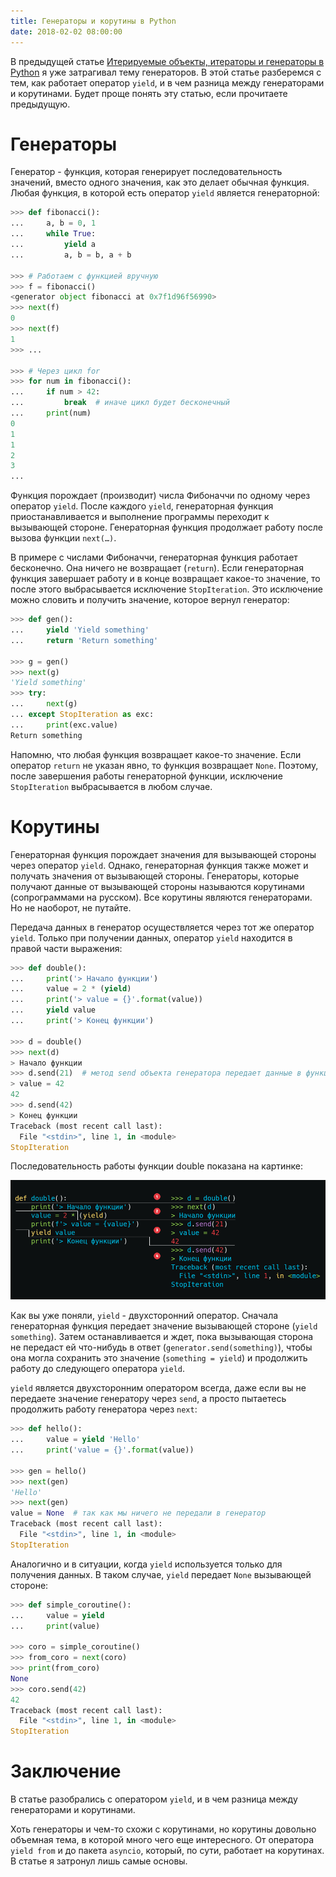 ```yaml
---
title: Генераторы и корутины в Python
date: 2018-02-02 08:00:00
---
```


В предыдущей статье <a target="blank" href="http://apirobot.me/posts/iterables-iterators-generators-in-python">Итерируемые объекты, итераторы и генераторы в Python</a> я уже затрагивал тему генераторов. В этой статье разберемся с тем, как работает оператор `yield`, и в чем разница между генераторами и корутинами. Будет проще понять эту статью, если прочитаете предыдущую.

# Генераторы

Генератор - функция, которая генерирует последовательность значений, вместо одного значения, как это делает обычная функция. Любая функция, в которой есть оператор `yield` является генераторной:

```python
>>> def fibonacci():
...     a, b = 0, 1
...     while True:
...         yield a
...         a, b = b, a + b

>>> # Работаем с функцией вручную
>>> f = fibonacci()
<generator object fibonacci at 0x7f1d96f56990>
>>> next(f)
0
>>> next(f)
1
>>> ...

>>> # Через цикл for
>>> for num in fibonacci():
...     if num > 42:
...         break  # иначе цикл будет бесконечный
...     print(num)
0
1
1
2
3
...
```

Функция порождает (производит) числа Фибоначчи по одному через оператор `yield`. После каждого `yield`, генераторная функция приостанавливается и выполнение программы переходит к вызывающей стороне. Генераторная функция продолжает работу после вызова функции `next(…)`.

В примере с числами Фибоначчи, генераторная функция работает бесконечно. Она ничего не возвращает (`return`). Если генераторная функция завершает работу и в конце возвращает какое-то значение, то после этого выбрасывается исключение `StopIteration`. Это исключение можно словить и получить значение, которое вернул генератор:

```python
>>> def gen():
...     yield 'Yield something'
...     return 'Return something'

>>> g = gen()
>>> next(g)
'Yield something'
>>> try:
...     next(g)
... except StopIteration as exc:
...     print(exc.value)
Return something
```

Напомню, что любая функция возвращает какое-то значение. Если оператор `return` не указан явно, то функция возвращает `None`. Поэтому, после завершения работы генераторной функции, исключение `StopIteration` выбрасывается в любом случае.

# Корутины

Генераторная функция порождает значения для вызывающей стороны через оператор `yield`. Однако, генераторная функция также может и получать значения от вызывающей стороны. Генераторы, которые получают данные от вызывающей стороны называются корутинами (сопрограммами на русском). Все корутины являются генераторами. Но не наоборот, не путайте.

Передача данных в генератор осуществляется через тот же оператор `yield`. Только при получении данных, оператор `yield`  находится в правой части выражения:

```python
>>> def double():
...     print('> Начало функции')
...     value = 2 * (yield)
...     print('> value = {}'.format(value))
...     yield value
...     print('> Конец функции')

>>> d = double()
>>> next(d)
> Начало функции
>>> d.send(21)  # метод send объекта генератора передает данные в функцию
> value = 42
42
>>> d.send(42)
> Конец функции
Traceback (most recent call last):
  File "<stdin>", line 1, in <module>
StopIteration
```

Последовательность работы функции double показана на картинке:

![Double](https://raw.githubusercontent.com/apirobot/apirobot.github.io/master/uploads/generators-coroutines-in-python/double.png)

Как вы уже поняли, `yield` - двухсторонний оператор. Сначала генераторная функция передает значение вызывающей стороне (`yield something`). Затем останавливается и ждет, пока вызывающая сторона не передаст ей что-нибудь в ответ (`generator.send(something)`), чтобы она могла сохранить это значение (`something = yield`) и продолжить работу до следующего оператора `yield`.

`yield` является двухсторонним оператором всегда, даже если вы не передаете значение генератору через `send`, а просто пытаетесь продолжить работу генератора через `next`:

```python
>>> def hello():
...     value = yield 'Hello'
...     print('value = {}'.format(value))

>>> gen = hello()
>>> next(gen)
'Hello'
>>> next(gen)
value = None  # так как мы ничего не передали в генератор
Traceback (most recent call last):
  File "<stdin>", line 1, in <module>
StopIteration
```

Аналогично и в ситуации, когда `yield` используется только для получения данных. В таком случае, `yield` передает `None` вызывающей стороне:

```python
>>> def simple_coroutine():
...     value = yield
...     print(value)

>>> coro = simple_coroutine()
>>> from_coro = next(coro)
>>> print(from_coro)
None
>>> coro.send(42)
42
Traceback (most recent call last):
  File "<stdin>", line 1, in <module>
StopIteration
```

# Заключение

В статье разобрались с оператором `yield`, и в чем разница между генераторами и корутинами.

Хоть генераторы и чем-то схожи с корутинами, но корутины довольно объемная тема, в которой много чего еще интересного. От оператора `yield from` и до пакета `asyncio`, который, по сути, работает на корутинах. В статье я затронул лишь самые основы.
